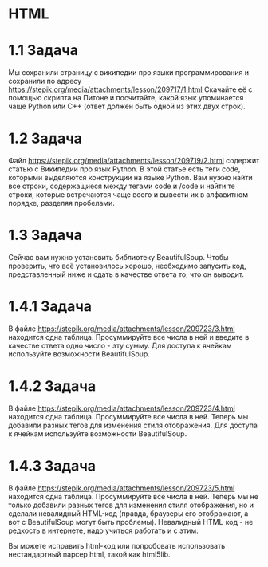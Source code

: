# HTML

# 1.1 Задача

Мы сохранили страницу с википедии про языки программирования и сохранили по адресу https://stepik.org/media/attachments/lesson/209717/1.html
Скачайте её с помощью скрипта на Питоне и посчитайте, какой язык упоминается чаще Python или C++ (ответ должен быть одной из этих двух строк).


# 1.2 Задача

Файл https://stepik.org/media/attachments/lesson/209719/2.html содержит статью с Википедии про язык Python. В этой статье есть теги code, которыми выделяются конструкции на языке Python. Вам нужно найти все строки, содержащиеся между тегами code и /code и найти те строки, которые встречаются чаще всего и вывести их в алфавитном порядке, разделяя пробелами.


# 1.3 Задача

Сейчас вам нужно установить библиотеку BeautifulSoup. Чтобы проверить, что всё установилось хорошо, необходимо запусить код, представленный ниже и сдать в качестве ответа то, что он выводит.


# 1.4.1 Задача

В файле https://stepik.org/media/attachments/lesson/209723/3.html находится одна таблица. Просуммируйте все числа в ней и введите в качестве ответа одно число - эту сумму. Для доступа к ячейкам используйте возможности BeautifulSoup.

# 1.4.2 Задача

В файле https://stepik.org/media/attachments/lesson/209723/4.html находится одна таблица. Просуммируйте все числа в ней. Теперь мы добавили разных тегов для изменения стиля отображения. Для доступа к ячейкам используйте возможности BeautifulSoup.


# 1.4.3 Задача

В файле https://stepik.org/media/attachments/lesson/209723/5.html находится одна таблица. Просуммируйте все числа в ней. Теперь мы не только добавили разных тегов для изменения стиля отображения, но и сделали невалидный HTML-код (правда, браузеры его отображают, а вот с BeautifulSoup могут быть проблемы). Невалидный HTML-код - не редкость в интернете, надо учиться работать и с этим.

Вы можете исправить html-код или попробовать использовать нестандартный парсер html, такой как html5lib.
